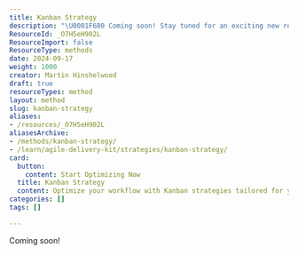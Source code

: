```yaml
---
title: Kanban Strategy
description: "\U0001F680 Coming soon! Stay tuned for an exciting new resource that will enhance your experience and knowledge. Don't miss out!"
ResourceId: _O7H5eH902L
ResourceImport: false
ResourceType: methods
date: 2024-09-17
weight: 1000
creator: Martin Hinshelwood
draft: true
resourceTypes: method
layout: method
slug: kanban-strategy
aliases:
- /resources/_O7H5eH902L
aliasesArchive:
- /methods/kanban-strategy/
- /learn/agile-delivery-kit/strategies/kanban-strategy/
card:
  button:
    content: Start Optimizing Now
  title: Kanban Strategy
  content: Optimize your workflow with Kanban strategies tailored for your team. Visualize work, limit work-in-progress, and enhance overall efficiency.
categories: []
tags: []

---
```

Coming soon!
